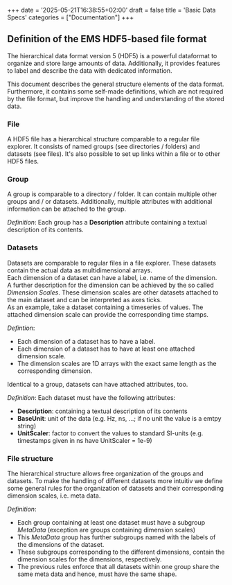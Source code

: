 +++
date = '2025-05-21T16:38:55+02:00'
draft = false
title = 'Basic Data Specs'
categories = ["Documentation"]
+++

## Definition of the EMS HDF5-based file format

The hierarchical data format version 5 (HDF5) is a powerful dataformat to organize and store large amounts of data.
Additionally, it provides features to label and describe the data with dedicated information.

This document describes the general structure elements of the data format.
Furthermore, it contains some self-made definitions, which are not required by the file format, but improve the handling and understanding of the stored data.

### File
A HDF5 file has a hierarchical structure comparable to a regular file explorer.
It consists of named groups (see directories / folders) and datasets (see files).
It's also possible to set up links within a file or to other HDF5 files.

### Group
A group is comparable to a directory / folder.
It can contain multiple other groups and / or datasets.
Additionally, multiple attributes with additional information can be attached to the group.

*Definition*: Each group has a **Description** attribute containing a textual description of its contents.

### Datasets
Datasets are comparable to regular files in a file explorer.
These datasets contain the actual data as multidimensional arrays. \
Each dimension of a dataset can have a label, i.e. name of the dimension. \
A further description for the dimension can be achieved by the so called *Dimension Scales*.
These dimension scales are other datasets attached to the main dataset and can be interpreted as axes ticks. \
As an example, take a dataset containing a timeseries of values.
The attached dimension scale can provide the corresponding time stamps.

*Defintion*:
* Each dimension of a dataset has to have a label.
* Each dimension of a dataset has to have at least one attached dimension scale.
* The dimension scales are 1D arrays with the exact same length as the corresponding dimension.

Identical to a group, datasets can have attached attributes, too.

*Definition*: Each dataset must have the following attributes:

* **Description**: containing a textual description of its contents
* **BaseUnit**: unit of the data (e.g. Hz, ns, ...; if no unit the value is a emtpy string)
* **UnitScaler**: factor to convert the values to standard SI-units
(e.g. timestamps given in ns have UnitScaler = 1e-9)

### File structure
The hierarchical structure allows free organization of the groups and datasets.
To make the handling of different datasets more intuitiv we define some general rules for the organization of datasets and their corresponding dimension scales, i.e. meta data.

*Definition*:

* Each group containing at least one dataset must have a subgroup *MetaData* (exception are groups containing dimension scales)
* This *MetaData* group has further subgroups named with the labels of the dimensions of the dataset.
* These subgroups corresponding to the different dimensions, contain the dimension scales for the dimensions, respectively.
* The previous rules enforce that all datasets within one group share the same meta data and hence, must have the same shape.